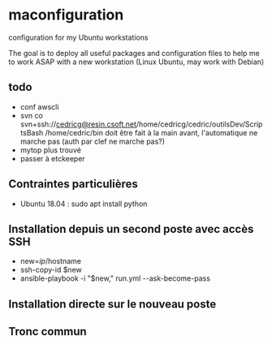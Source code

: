 # maconfiguration
configuration for my Ubuntu workstations

The goal is to deploy all useful packages and configuration files to help me to work ASAP with a new workstation (Linux Ubuntu, may work with Debian)

## todo

* conf awscli
* svn co svn+ssh://cedricg@resin.csoft.net/home/cedricg/cedric/outilsDev/ScriptsBash /home/cedric/bin doit être fait à la main avant, l'automatique ne marche pas (auth par clef ne marche pas?)
* mytop plus trouvé
* passer à etckeeper

## Contraintes particulières

* Ubuntu 18.04 : sudo apt install python

## Installation depuis un second poste avec accès SSH

* new=$ip/$hostname
* ssh-copy-id $new
* ansible-playbook -i "$new," run.yml --ask-become-pass

## Installation directe sur le nouveau poste

## Tronc commun
